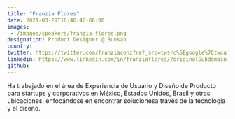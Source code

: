 ```yaml
---
title: "Franzia Flores"
date: 2021-03-29T16:46:48-06:00
images: 
 - /images/speakers/franzia-flores.png
designation: Product Designer @ Bunsan
country: 
twitter: https://twitter.com/franziaconz?ref_src=twsrc%5Egoogle%7Ctwcamp%5Eserp%7Ctwgr%5Eauthor
linkedin: https://www.linkedin.com/in/franziaflores/?originalSubdomain=mx
github: 
---
```


Ha trabajado en el área de Experiencia de Usuario y Diseño de Producto para startups y corporativos en México, Estados Unidos, Brasil y otras ubicaciones, enfocándose en encontrar solucionesa través de la tecnología y el diseño.